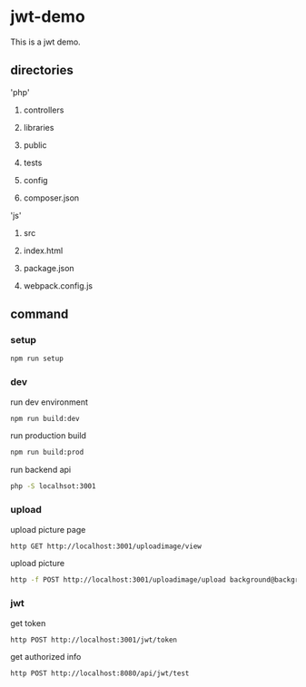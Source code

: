 # jwt-demo
This is a jwt demo.

## directories

'php'

1. controllers

2. libraries

3. public

4. tests

5. config

6. composer.json

'js'

1. src

2. index.html

3. package.json

4. webpack.config.js


## command

### setup

```bash
npm run setup
```

### dev

run dev environment
```bash
npm run build:dev
```

run production build
```bash
npm run build:prod
```

run backend api
```bash
php -S localhsot:3001
```

### upload

upload picture page
```bash
http GET http://localhost:3001/uploadimage/view
```

upload picture 

```bash
http -f POST http://localhost:3001/uploadimage/upload background@background.jpg
```

### jwt

get token

```bash
http POST http://localhost:3001/jwt/token
```

get authorized info

```bash
http POST http://localhost:8080/api/jwt/test
```

